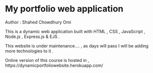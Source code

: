 # My portfolio web application

Author : Shahed Chowdhury Omi <br/>

<p>This is a dynamic web application built with HTML , CSS , JavaScript , Node.js , Express.js & EJS .</p>

<p>This website is under maintenance.... , as days will pass I will be adding more technologies to it . </p>

<p>Online version of this course is hosted in , https://dynamicportfoliowebsite.herokuapp.com/
